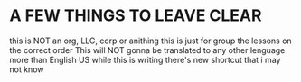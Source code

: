 # A FEW THINGS TO LEAVE CLEAR
this is NOT an org, LLC, corp or anithing this is just for group the lessons on the correct order
This will NOT gonna be translated to any other lenguage more than English US
while this is writing there's new shortcut that i may not know
